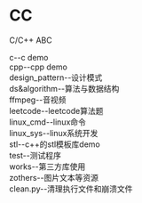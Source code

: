 # CC
C/C++ ABC  

c--c demo  
cpp--cpp demo  
design_pattern--设计模式  
ds&algorithm--算法与数据结构  
ffmpeg--音视频  
leetcode--leetcode算法题  
linux_cmd--linux命令  
linux_sys--linux系统开发  
stl--c++的stl模板库demo  
test--测试程序  
works--第三方库使用  
zothers--图片文本等资源  
clean.py--清理执行文件和崩溃文件  
